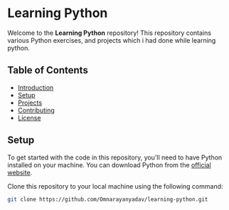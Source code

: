 # Learning Python

Welcome to the **Learning Python** repository! This repository contains various Python exercises, and projects which i had done while learning python. 

## Table of Contents

- [Introduction](#introduction)
- [Setup](#setup)
- [Projects](#projects)
- [Contributing](#contributing)
- [License](#license)

## Setup

To get started with the code in this repository, you'll need to have Python installed on your machine. You can download Python from the [official website](https://www.python.org/).

Clone this repository to your local machine using the following command:

```bash
git clone https://github.com/Omnarayanyadav/learning-python.git

